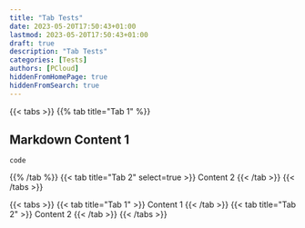```yaml
---
title: "Tab Tests"
date: 2023-05-20T17:50:43+01:00
lastmod: 2023-05-20T17:50:43+01:00
draft: true
description: "Tab Tests"
categories: [Tests]
authors: [PCloud]
hiddenFromHomePage: true
hiddenFromSearch: true
---
```


<!--more-->

{{< tabs >}}
{{% tab title="Tab 1" %}}
## Markdown Content 1

```
code
```
{{% /tab %}}
{{< tab title="Tab 2" select=true >}}
Content 2
{{< /tab >}}
{{< /tabs >}}

{{< tabs >}}
{{< tab title="Tab 1" >}}
Content 1
{{< /tab >}}
{{< tab title="Tab 2" >}}
Content 2
{{< /tab >}}
{{< /tabs >}}
